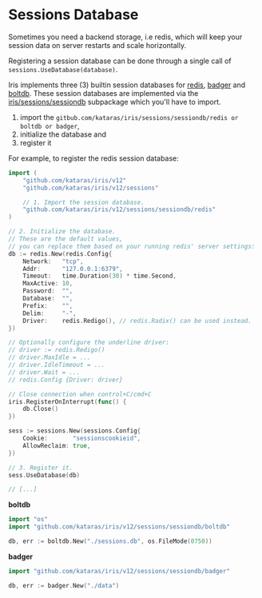 # Sessions Database

Sometimes you need a backend storage, i.e redis, which will keep your session data on server restarts and scale horizontally.

Registering a session database can be done through a single call of `sessions.UseDatabase(database)`.

Iris implements three (3) builtin session databases for [redis](https://redis.io/), [badger](https://github.com/dgraph-io/badger) and [boltdb](github.com/etcd-io/bbolt). These session databases are implemented via the [iris/sessions/sessiondb](https://github.com/kataras/iris/tree/master/sessions/sessiondb) subpackage which you'll have to import.

1. import the `gitbub.com/kataras/iris/sessions/sessiondb/redis or boltdb or badger`,
2. initialize the database and
3. register it

For example, to register the redis session database:

```go
import (
    "github.com/kataras/iris/v12"
    "github.com/kataras/iris/v12/sessions"

    // 1. Import the session database.
    "github.com/kataras/iris/v12/sessions/sessiondb/redis"
)

// 2. Initialize the database.
// These are the default values,
// you can replace them based on your running redis' server settings:
db := redis.New(redis.Config{
    Network:   "tcp",
    Addr:      "127.0.0.1:6379",
    Timeout:   time.Duration(30) * time.Second,
    MaxActive: 10,
    Password:  "",
    Database:  "",
    Prefix:    "",
    Delim:     "-",
    Driver:    redis.Redigo(), // redis.Radix() can be used instead.
})

// Optionally configure the underline driver:
// driver := redis.Redigo()
// driver.MaxIdle = ...
// driver.IdleTimeout = ...
// driver.Wait = ...
// redis.Config {Driver: driver}

// Close connection when control+C/cmd+C
iris.RegisterOnInterrupt(func() {
    db.Close()
})

sess := sessions.New(sessions.Config{
    Cookie:       "sessionscookieid",
    AllowReclaim: true,
})

// 3. Register it.
sess.UseDatabase(db)

// [...]
```

**boltdb**

```go
import "os"
import "github.com/kataras/iris/v12/sessions/sessiondb/boltdb"

db, err := boltdb.New("./sessions.db", os.FileMode(0750))
```

**badger**

```go
import "github.com/kataras/iris/v12/sessions/sessiondb/badger"

db, err := badger.New("./data")
```
